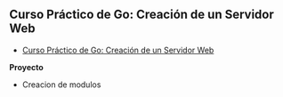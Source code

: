 ## Curso Práctico de Go: Creación de un Servidor Web

- [Curso Práctico de Go: Creación de un Servidor Web](https://platzi.com/clases/programacion-golang-2020/)

**Proyecto**

- Creacion de modulos
